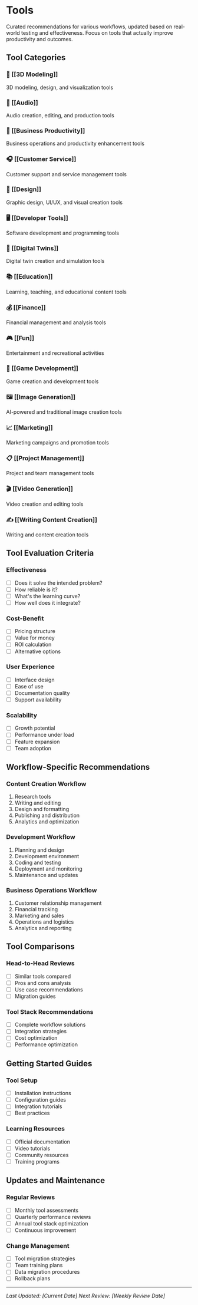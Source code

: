 # Tools

Curated recommendations for various workflows, updated based on real-world testing and effectiveness. Focus on tools that actually improve productivity and outcomes.

## Tool Categories

### 🎨 [[3D Modeling]]
3D modeling, design, and visualization tools

### 🎵 [[Audio]]
Audio creation, editing, and production tools

### 💼 [[Business Productivity]]
Business operations and productivity enhancement tools

### 🎧 [[Customer Service]]
Customer support and service management tools

### 🎨 [[Design]]
Graphic design, UI/UX, and visual creation tools

### 🖥️ [[Developer Tools]]
Software development and programming tools

### 🔄 [[Digital Twins]]
Digital twin creation and simulation tools

### 📚 [[Education]]
Learning, teaching, and educational content tools

### 💰 [[Finance]]
Financial management and analysis tools

### 🎮 [[Fun]]
Entertainment and recreational activities

### 🎯 [[Game Development]]
Game creation and development tools

### 🖼️ [[Image Generation]]
AI-powered and traditional image creation tools

### 📈 [[Marketing]]
Marketing campaigns and promotion tools

### 📋 [[Project Management]]
Project and team management tools

### 🎬 [[Video Generation]]
Video creation and editing tools

### ✍️ [[Writing Content Creation]]
Writing and content creation tools

## Tool Evaluation Criteria

### Effectiveness
- [ ] Does it solve the intended problem?
- [ ] How reliable is it?
- [ ] What's the learning curve?
- [ ] How well does it integrate?

### Cost-Benefit
- [ ] Pricing structure
- [ ] Value for money
- [ ] ROI calculation
- [ ] Alternative options

### User Experience
- [ ] Interface design
- [ ] Ease of use
- [ ] Documentation quality
- [ ] Support availability

### Scalability
- [ ] Growth potential
- [ ] Performance under load
- [ ] Feature expansion
- [ ] Team adoption

## Workflow-Specific Recommendations

### Content Creation Workflow
1. Research tools
2. Writing and editing
3. Design and formatting
4. Publishing and distribution
5. Analytics and optimization

### Development Workflow
1. Planning and design
2. Development environment
3. Coding and testing
4. Deployment and monitoring
5. Maintenance and updates

### Business Operations Workflow
1. Customer relationship management
2. Financial tracking
3. Marketing and sales
4. Operations and logistics
5. Analytics and reporting

## Tool Comparisons

### Head-to-Head Reviews
- [ ] Similar tools compared
- [ ] Pros and cons analysis
- [ ] Use case recommendations
- [ ] Migration guides

### Tool Stack Recommendations
- [ ] Complete workflow solutions
- [ ] Integration strategies
- [ ] Cost optimization
- [ ] Performance optimization

## Getting Started Guides

### Tool Setup
- [ ] Installation instructions
- [ ] Configuration guides
- [ ] Integration tutorials
- [ ] Best practices

### Learning Resources
- [ ] Official documentation
- [ ] Video tutorials
- [ ] Community resources
- [ ] Training programs

## Updates and Maintenance

### Regular Reviews
- [ ] Monthly tool assessments
- [ ] Quarterly performance reviews
- [ ] Annual tool stack optimization
- [ ] Continuous improvement

### Change Management
- [ ] Tool migration strategies
- [ ] Team training plans
- [ ] Data migration procedures
- [ ] Rollback plans

---

*Last Updated: [Current Date]*
*Next Review: [Weekly Review Date]* 